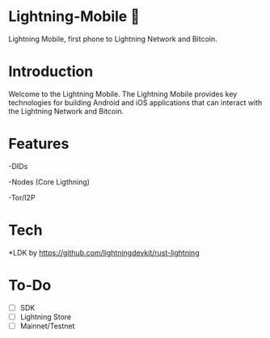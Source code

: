 # Lightning-Mobile 📱

Lightning Mobile, first phone to Lightning Network and Bitcoin.

# Introduction

Welcome to the Lightning Mobile. The Lightning Mobile provides key technologies for building Android and iOS applications that can interact with the Lightning Network and Bitcoin.

# Features

-DIDs

-Nodes (Core Ligthning)

-Tor/I2P

# Tech 

*LDK by https://github.com/lightningdevkit/rust-lightning

# To-Do

- [ ] SDK
- [ ] Lightning Store
- [ ] Mainnet/Testnet
